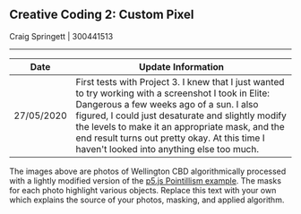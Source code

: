 ## Creative Coding 2: Custom Pixel

Craig Springett | 300441513

---

| Date		 | Update Information											  |
|:----------:|----------------------------------------------------------------|
| 27/05/2020 | First tests with Project 3. I knew that I just wanted to try working with a screenshot I took in Elite: Dangerous a few weeks ago of a sun. I also figured, I could just desaturate and slightly modify the levels to make it an appropriate mask, and the end result turns out pretty okay. At this time I haven't looked into anything else too much.								   |

The images above are photos of Wellington CBD algorithmically processed with a lightly modified version of the [p5.js Pointillism example](https://p5js.org/examples/image-pointillism.html). The masks for each photo highlight various objects. Replace this text with your own which explains the source of your photos, masking, and applied algorithm.
